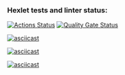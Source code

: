 ### Hexlet tests and linter status:

[![Actions Status](https://github.com/matyukovaar/frontend-project-44/actions/workflows/hexlet-check.yml/badge.svg)](https://github.com/matyukovaar/frontend-project-44/actions)
[![Quality Gate Status](https://sonarcloud.io/api/project_badges/measure?project=matyukovaar_frontend-project-44&metric=alert_status)](https://sonarcloud.io/summary/new_code?id=matyukovaar_frontend-project-44)

[![asciicast](https://asciinema.org/a/QQEE0ApPU5D976542T8Yocv53.svg)](https://asciinema.org/a/QQEE0ApPU5D976542T8Yocv53)

[![asciicast](https://asciinema.org/a/ys8p6i2lzWzOLk1HWzwSf8jto.svg)](https://asciinema.org/a/ys8p6i2lzWzOLk1HWzwSf8jto)

[![asciicast](https://asciinema.org/a/cgzKX49w7f5gfNHB9P3Lche2Z.svg)](https://asciinema.org/a/cgzKX49w7f5gfNHB9P3Lche2Z)
